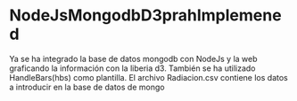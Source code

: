 # NodeJsMongodbD3prahImplemened
Ya se ha integrado la base de datos mongodb con NodeJs y la web graficando la información con la liberia d3.
También se ha utilizado HandleBars(hbs) como plantilla.
El archivo Radiacion.csv contiene los datos a introducir en la base de datos de mongo
